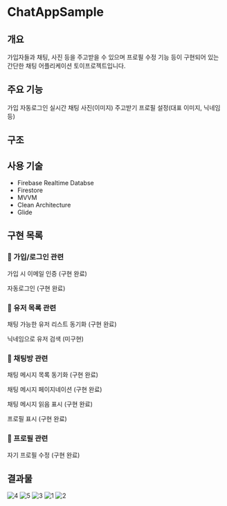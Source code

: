 # ChatAppSample

## 개요
가입자들과 채팅, 사진 등을 주고받을 수 있으며 프로필 수정 기능 등이 구현되어 있는 간단한 채팅 어플리케이션 토이프로젝트입니다.  



## 주요 기능
가입
자동로그인
실시간 채팅
사진(이미지) 주고받기
프로필 설정(대표 이미지, 닉네임 등)

## 구조


## 사용 기술
  - Firebase Realtime Databse
  - Firestore
  - MVVM
  - Clean Architecture
  - Glide

## 구현 목록
### :black_square_button: 가입/로그인 관련
가입 시 이메일 인증 (구현 완료)

자동로그인 (구현 완료)

### :black_square_button:  유저 목록 관련
채팅 가능한 유저 리스트 동기화 (구현 완료)

닉네임으로 유저 검색 (미구현)

### :black_square_button:  채팅방 관련
채팅 메시지 목록 동기화 (구현 완료)

채팅 메시지 페이지네이션 (구현 완료)

채팅 메시지 읽음 표시 (구현 완료)

프로필 표시 (구현 완료)

### :black_square_button:  프로필 관련
자기 프로필 수정 (구현 완료)

## 결과물
![4](https://user-images.githubusercontent.com/60639734/230767246-a025e400-38e9-4d8b-891d-ba285fdde387.png)
![5](https://user-images.githubusercontent.com/60639734/230767245-93b48110-ca06-4765-9918-a9874d235026.png)
![3](https://user-images.githubusercontent.com/60639734/230767248-8730c128-d2a1-4e63-a787-351c20c4f551.png)
![1](https://user-images.githubusercontent.com/60639734/230767250-4a1d0ae7-4741-4c44-a517-5af4a45a9750.png)
![2](https://user-images.githubusercontent.com/60639734/230767249-02a74654-d3e8-4e20-a74a-56075e3ed3a4.png)
